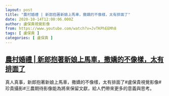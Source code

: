 ```yaml
---
layout: post
title: "農村婚禮 | 新郎抱著新娘上馬車，撒嬌的不像樣，太有排面了"
date: 2020-10-14T12:00:06.000Z
author: 盧保貴視覺影像
from: https://www.youtube.com/watch?v=JvTKPhEEMh8
tags: [ 盧保貴 ]
categories: [ 盧保貴 ]
---
```

<!--1602676806000-->
[農村婚禮 | 新郎抱著新娘上馬車，撒嬌的不像樣，太有排面了](https://www.youtube.com/watch?v=JvTKPhEEMh8)
------

<div>
真人真事，新郎抱著新娘上馬車，撒嬌的不像樣，太有排面了#盧保貴視覺影像#珍貴攝影#三農期待影像能為將來保留文獻，給人們帶來更多的意義與思考。
</div>
